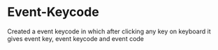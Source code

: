 # Event-Keycode
Created a event keycode in which after clicking any key on keyboard it gives event key, event keycode and event code
